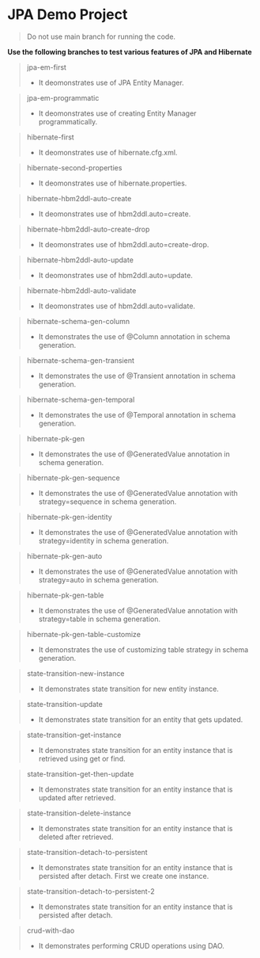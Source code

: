 # JPA Demo Project
>Do not use main branch for running the code.

**Use the following branches to test various features of JPA and Hibernate**

> jpa-em-first
>- It deomonstrates use of JPA Entity Manager.

>jpa-em-programmatic
>- It deomonstrates use of creating Entity Manager programmatically.

>hibernate-first
>- It deomonstrates use of hibernate.cfg.xml.

>hibernate-second-properties
> - It deomonstrates use of hibernate.properties.

>hibernate-hbm2ddl-auto-create
> - It deomonstrates use of hbm2ddl.auto=create.

>hibernate-hbm2ddl-auto-create-drop
> - It deomonstrates use of hbm2ddl.auto=create-drop.

>hibernate-hbm2ddl-auto-update
> - It deomonstrates use of hbm2ddl.auto=update.

>hibernate-hbm2ddl-auto-validate
> - It deomonstrates use of hbm2ddl.auto=validate.

>hibernate-schema-gen-column
> - It demonstrates the use of @Column annotation in schema generation.

>hibernate-schema-gen-transient
> - It demonstrates the use of @Transient annotation in schema generation.

>hibernate-schema-gen-temporal
> - It demonstrates the use of @Temporal annotation in schema generation.

>hibernate-pk-gen
> - It demonstrates the use of @GeneratedValue annotation in schema generation.

>hibernate-pk-gen-sequence
> - It demonstrates the use of @GeneratedValue annotation with strategy=sequence in schema generation.

>hibernate-pk-gen-identity
> - It demonstrates the use of @GeneratedValue annotation with strategy=identity in schema generation.

>hibernate-pk-gen-auto
> - It demonstrates the use of @GeneratedValue annotation with strategy=auto in schema generation.

>hibernate-pk-gen-table
> - It demonstrates the use of @GeneratedValue annotation with strategy=table in schema generation.

>hibernate-pk-gen-table-customize
> - It demonstrates the use of customizing table strategy in schema generation.

>state-transition-new-instance
> - It demonstrates state transition for new entity instance.

>state-transition-update
> - It demonstrates state transition for an entity that gets updated.

>state-transition-get-instance
> - It demonstrates state transition for an entity instance that is retrieved using get or find.

>state-transition-get-then-update
> - It demonstrates state transition for an entity instance that is updated after retrieved.

>state-transition-delete-instance
> - It demonstrates state transition for an entity instance that is deleted after retrieved.

>state-transition-detach-to-persistent
> - It demonstrates state transition for an entity instance that is persisted after detach. First we create one instance.

>state-transition-detach-to-persistent-2
> - It demonstrates state transition for an entity instance that is persisted after detach.

>crud-with-dao
> - It demonstrates performing CRUD operations using DAO.

